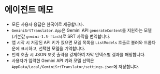 # 에이전트 메모
- 모든 사용자 응답은 한국어로 제공합니다.
- `GeminiSrtTranslator.App`은 Gemini API `generateContent`를 지원하는 모델(기본값 `gemini-1.5-flash`)로 SRT 자막을 번역합니다.
- 앱 시작 시 저장된 API 키가 있으면 모델 목록을 `ListModels` 호출로 불러와 드롭다운에 표시하고, 선택한 모델을 기억합니다.
- 번역 호출 시 JSON 포맷 출력을 강제하여 자막 인덱스별 결과를 매핑합니다.
- 사용자가 입력한 Gemini API 키와 모델 선택은 `AppData/Local/GeminiSrtTranslator/settings.json`에 저장합니다.
